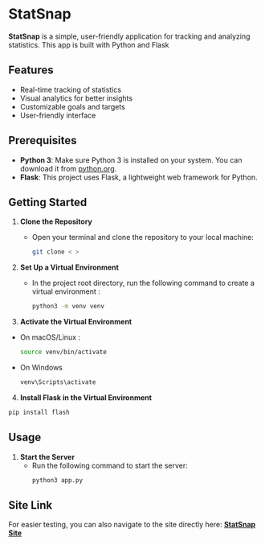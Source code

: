 # StatSnap

**StatSnap** is a simple, user-friendly application for tracking and analyzing statistics. This app is built with Python and Flask

## Features

- Real-time tracking of statistics
- Visual analytics for better insights
- Customizable goals and targets
- User-friendly interface

## Prerequisites

- **Python 3**: Make sure Python 3 is installed on your system. You can download it from [python.org](https://www.python.org/downloads/).
- **Flask**: This project uses Flask, a lightweight web framework for Python.

## Getting Started

1. **Clone the Repository**
   - Open your terminal and clone the repository to your local machine:
     ```bash
     git clone < >
     ```

2. **Set Up a Virtual Environment**
   - In the project root directory, run the following command to create a virtual environment :
     ```bash
     python3 -m venv venv
     ```

 3.  **Activate the Virtual Environment**
   - On macOS/Linux :
     ```bash
     source venv/bin/activate
     ```
  - On Windows
    ```bash
    venv\Scripts\activate
    ```
 4. **Install Flask in the Virtual Environment**
   ```bash
   pip install flash
   ```
   
## Usage

1. **Start the Server**
   - Run the following command to start the server:
     ```bash
     python3 app.py
     ```

## Site Link
For easier testing, you can also navigate to the site directly here: **[StatSnap Site](https://statsnap.replit.app/)**
